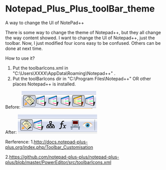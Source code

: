 # Notepad_Plus_Plus_toolBar_theme
A way to change the UI of NotePad++

There is some way to change the theme of Notepad++, but they all change the way content showed.
I want to change the UI of Notepad++, just the toolbar.
Now, I just modified four icons easy to be confused. Others can be done at next time. 

How to use it?
1. Put the toolbarIcons.xml in "C:\Users\XXXX\AppData\Roaming\Notepad++" .
2. Put the toolBarIcons dir in "C:\Program Files\Notepad++" OR other places Notepad++ is installed.


Before:
![Before](https://github.com/alongL/Notepad_Plus_Plus_toolBar_theme/blob/master/1.png?raw=true)

After:
![After](https://github.com/alongL/Notepad_Plus_Plus_toolBar_theme/blob/master/2.png?raw=true)


Rerference:
1.http://docs.notepad-plus-plus.org/index.php/Toolbar_Customisation

2.https://github.com/notepad-plus-plus/notepad-plus-plus/blob/master/PowerEditor/src/toolbarIcons.xml

